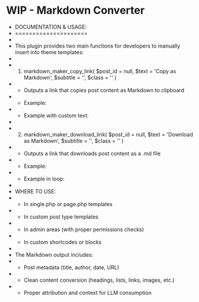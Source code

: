 # WIP - Markdown Converter

- DOCUMENTATION & USAGE:
- =====================
-
- This plugin provides two main functions for developers to manually insert into theme templates:
-
-   1. markdown_maker_copy_link( $post_id = null, $text = 'Copy as Markdown', $subtitle = '', $class = '' )
-   - Outputs a link that copies post content as Markdown to clipboard
-   - Example: <?php echo markdown_maker_copy_link(); ?>
-   - Example with custom text: <?php echo markdown_maker_copy_link( get_the_ID(), 'Copy MD', 'For LLM agents', 'btn btn-primary' ); ?>
-
-   2. markdown_maker_download_link( $post_id = null, $text = 'Download as Markdown', $subtitle = '', $class = '' )
-   - Outputs a link that downloads post content as a .md file
-   - Example: <?php echo markdown_maker_download_link(); ?>
-   - Example in loop: <?php echo markdown_maker_download_link( get_the_ID(), 'Download MD', 'Save locally', 'download-btn' ); ?>
-
- WHERE TO USE:
-   - In single.php or page.php templates
-   - In custom post type templates
-   - In admin areas (with proper permissions checks)
-   - In custom shortcodes or blocks
-
- The Markdown output includes:
-   - Post metadata (title, author, date, URL)
-   - Clean content conversion (headings, lists, links, images, etc.)
-   - Proper attribution and context for LLM consumption
